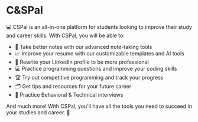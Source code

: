 # C&SPal

💻 CSPal is an all-in-one platform for students looking to improve their study and career skills. With CSPal, you will be able to:

- 📝 Take better notes with our advanced note-taking tools
- 📈 Improve your resume with our customizable templates and AI tools
- 💼 Rewrite your LinkedIn profile to be more professional
- 💻 Practice programming questions and improve your coding skills
- 🏆 Try out competitive programming and track your progress
- 🗂️ Get tips and resources for your future career
- 🤖 Practice Behavioral & Technical interviews

And much more! With CSPal, you'll have all the tools you need to succeed in your studies and career. 🚀
